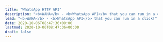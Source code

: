 ```yaml
---
title: "WhatsApp HTTP API"
description: "<b>WAHA</b> - <b>WhatsApp API</b> that you can run in a click!"
lead: "<b>WAHA</b> - <b>WhatsApp API</b> that you can run in a click!"
date: 2020-10-06T08:47:36+00:00
lastmod: 2020-10-06T08:47:36+00:00
draft: false
---
```

